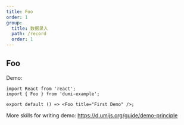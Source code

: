 ```yaml
---
title: Foo
order: 1
group:
  title: 数据录入
  path: /record
  order: 1
---
```


## Foo

Demo:

```tsx
import React from 'react';
import { Foo } from 'dumi-example';

export default () => <Foo title="First Demo" />;
```

More skills for writing demo: https://d.umijs.org/guide/demo-principle

